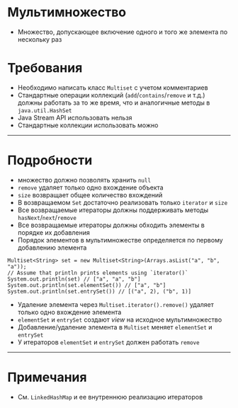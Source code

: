 # Мультимножество

* Множество, допускающее включение одного и того же элемента по нескольку раз

# Требования

* Необходимо написать класс `Multiset` с учетом комментариев
* Стандартные операции коллекций (`add`/`contains`/`remove` и т.д.) должны работать за то же время, что и аналогичные методы в `java.util.HashSet`
* Java Stream API использовать нельзя
* Стандартные коллекции использовать можно

---

# Подробности

* множество должно позволять хранить `null`
* `remove` удаляет только одно вхождение объекта
* `size` возвращает общее количество вхождений
* В возвращаемом `Set` достаточно реализовать только `iterator` и `size`
* Все возвращаемые итераторы должны поддерживать методы `hasNext`/`next`/`remove`
* Все возвращаемые итераторы должны обходить элементы в порядке их добавления
* Порядок элементов в мультимножестве определяется по первому добавлению элемента
```
Multiset<String> set = new Multiset<String>(Arrays.asList("a", "b", "a"));
// Assume that println prints elements using `iterator()`
System.out.println(set) // ["a", "a", "b"]
System.out.println(set.elementSet()) // ["a", "b"]
System.out.println(set.entrySet()) // [("a", 2), ("b", 1)]
```
* Удаление элемента через `Multiset.iterator().remove()` удаляет только одно вхождение элемента
* `elementSet` и `entrySet` создают _view_ на исходное мультимножество
* Добавление/удаление элемента в `Multiset` меняет `elementSet` и `entrySet`
* У итераторов `elementSet` и `entrySet` должен работать `remove`


---
# Примечания

* См. `LinkedHashMap` и ее внутреннюю реализацию итераторов